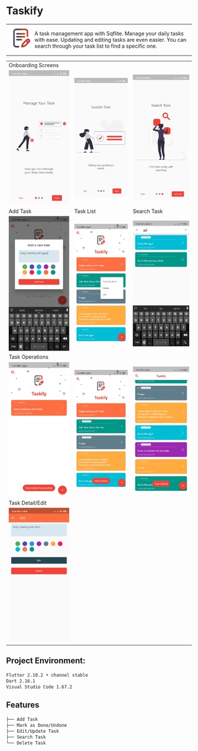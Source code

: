 
# Taskify
<table>
  <tr>
    <td>
      <img src="assets/images/1024.png" height=70 align="left"> 
    <p>A task management app with Sqflite. Manage your daily tasks with ease. Updating and editing tasks are even easier. You can search through your task list to find a specific one. 
      </p>
    </td>
  </tr>
</table>
<table>
  <tr>
    <td colspan="3">Onboarding Screens</td>
  </tr>
  <tr>
    <td><img src="/assets/ss/1.jpg" width=270 ></td>
    <td><img src="/assets/ss/2.jpg" width=270 ></td>
    <td><img src="/assets/ss/3.jpg" width=270 ></td>
  </tr>
  <tr>
     <td>Add Task</td>
     <td>Task List</td>
     <td>Search Task</td>
  </tr>
  <tr>
    <td><img src="/assets/ss/4.jpg" width=270 ></td>
    <td><img src="/assets/ss/6.jpg" width=270 ></td>
    <td><img src="/assets/ss/10.jpg" width=270 ></td>
  </tr>
  <tr>
     <td colspan="3">Task Operations</td>
  </tr>
  <tr>
    <td><img src="/assets/ss/5.jpg" width=270 ></td>
    <td><img src="/assets/ss/7.jpg" width=270 ></td>
    <td><img src="/assets/ss/8.jpg" width=270 ></td>
  </tr>
  <tr>
     <td>Task Detail/Edit</td>
  </tr>
  <tr>
    <td><img src="/assets/ss/9.jpg" width=270 ></td>
  </tr>
 </table>

## Project Environment:
```
Flutter 2.10.2 • channel stable
Dart 2.16.1
Visual Studio Code 1.67.2
```

## Features
```
├── Add Task
├── Mark as Done/Undone
├── Edit/Update Task
├── Search Task
└── Delete Task
```
